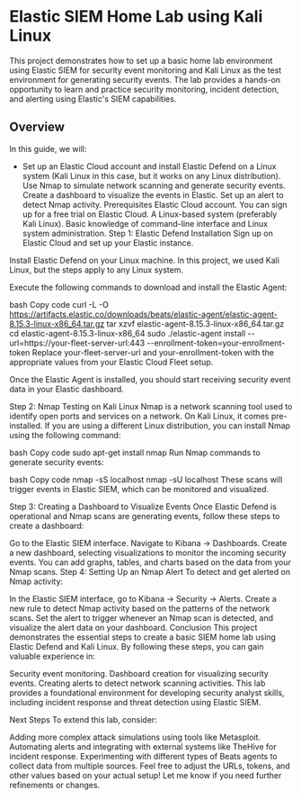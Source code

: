 # Elastic SIEM Home Lab using Kali Linux

This project demonstrates how to set up a basic home lab environment using Elastic SIEM for security event monitoring and Kali Linux as the test environment for generating security events. The lab provides a hands-on opportunity to learn and practice security monitoring, incident detection, and alerting using Elastic's SIEM capabilities.

## Overview
In this guide, we will:

* Set up an Elastic Cloud account and install Elastic Defend on a Linux system (Kali Linux in this case, but it works on any Linux distribution).
Use Nmap to simulate network scanning and generate security events.
Create a dashboard to visualize the events in Elastic.
Set up an alert to detect Nmap activity.
Prerequisites
Elastic Cloud account. You can sign up for a free trial on Elastic Cloud.
A Linux-based system (preferably Kali Linux).
Basic knowledge of command-line interface and Linux system administration.
Step 1: Elastic Defend Installation
Sign up on Elastic Cloud and set up your Elastic instance.

Install Elastic Defend on your Linux machine. In this project, we used Kali Linux, but the steps apply to any Linux system.

Execute the following commands to download and install the Elastic Agent:

bash
Copy code
curl -L -O https://artifacts.elastic.co/downloads/beats/elastic-agent/elastic-agent-8.15.3-linux-x86_64.tar.gz
tar xzvf elastic-agent-8.15.3-linux-x86_64.tar.gz
cd elastic-agent-8.15.3-linux-x86_64
sudo ./elastic-agent install --url=https://your-fleet-server-url:443 --enrollment-token=your-enrollment-token
Replace your-fleet-server-url and your-enrollment-token with the appropriate values from your Elastic Cloud Fleet setup.

Once the Elastic Agent is installed, you should start receiving security event data in your Elastic dashboard.

Step 2: Nmap Testing on Kali Linux
Nmap is a network scanning tool used to identify open ports and services on a network. On Kali Linux, it comes pre-installed. If you are using a different Linux distribution, you can install Nmap using the following command:

bash
Copy code
sudo apt-get install nmap
Run Nmap commands to generate security events:

bash
Copy code
nmap -sS localhost
nmap -sU localhost
These scans will trigger events in Elastic SIEM, which can be monitored and visualized.

Step 3: Creating a Dashboard to Visualize Events
Once Elastic Defend is operational and Nmap scans are generating events, follow these steps to create a dashboard:

Go to the Elastic SIEM interface.
Navigate to Kibana -> Dashboards.
Create a new dashboard, selecting visualizations to monitor the incoming security events. You can add graphs, tables, and charts based on the data from your Nmap scans.
Step 4: Setting Up an Nmap Alert
To detect and get alerted on Nmap activity:

In the Elastic SIEM interface, go to Kibana -> Security -> Alerts.
Create a new rule to detect Nmap activity based on the patterns of the network scans.
Set the alert to trigger whenever an Nmap scan is detected, and visualize the alert data on your dashboard.
Conclusion
This project demonstrates the essential steps to create a basic SIEM home lab using Elastic Defend and Kali Linux. By following these steps, you can gain valuable experience in:

Security event monitoring.
Dashboard creation for visualizing security events.
Creating alerts to detect network scanning activities.
This lab provides a foundational environment for developing security analyst skills, including incident response and threat detection using Elastic SIEM.

Next Steps
To extend this lab, consider:

Adding more complex attack simulations using tools like Metasploit.
Automating alerts and integrating with external systems like TheHive for incident response.
Experimenting with different types of Beats agents to collect data from multiple sources.
Feel free to adjust the URLs, tokens, and other values based on your actual setup! Let me know if you need further refinements or changes.
